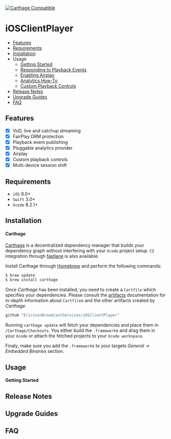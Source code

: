 [![Carthage Compatible](https://img.shields.io/badge/Carthage-compatible-4BC51D.svg?style=flat)](https://github.com/Carthage/Carthage)

# iOSClientPlayer

* [Features](#features)
* [Requirements](#requirements)
* [Installation](#installation)
* Usage
    - [Getting Started](#getting-started)
    - [Responding to Playback Events]()
    - [Enabling Airplay]()
    - [Analytics How-To]()
    - [Custom Playback Controls]()
* [Release Notes](#release-notes)
* [Upgrade Guides](#upgrade-guides)
* [FAQ](#faq)


## Features
- [x] VoD, live and catchup streaming
- [x] FairPlay DRM protection
- [x] Playback event publishing
- [x] Pluggable analytics provider
- [x] Airplay
- [x] Custom playback controls
- [x] Multi-device session shift

## Requirements

* `iOS` 9.0+
* `Swift` 3.0+
* `Xcode` 8.2.1+

## Installation

#### Carthage
[Carthage](https://github.com/Carthage/Carthage) is a decentralized dependency manager that builds your dependency graph without interfering with your `Xcode` project setup. `CI` integration through [fastlane](https://github.com/fastlane/fastlane) is also available.

Install Carthage through [Homebrew](https://brew.sh) and perform the following commands:

```sh
$ brew update
$ brew install carthage
```

Once *Carthage* has been installed, you need to create a `Cartfile` which specifies your dependencies. Please consult the [artifacts](https://github.com/Carthage/Carthage/blob/master/Documentation/Artifacts.md) documentation for in-depth information about `Cartfile`s and the other artifacts created by *Carthage*.

```sh
github "EricssonBroadcastServices/iOSClientPlayer"
```

Running `carthage update` will fetch your dependencies and place them in `/Carthage/Checkouts`. You either build the `.framework`s and drag them in your `Xcode` or attach the fetched projects to your `Xcode workspace`.

Finaly, make sure you add the `.framework`s to your targets *General -> Embedded Binaries* section. 

## Usage

#### Getting Started

## Release Notes

## Upgrade Guides

## FAQ
